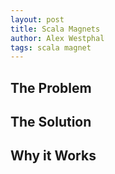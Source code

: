```yaml
---
layout: post
title: Scala Magnets
author: Alex Westphal
tags: scala magnet
---
```


## The Problem


## The Solution

## Why it Works

